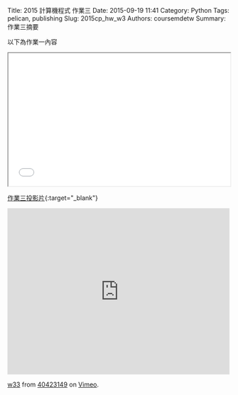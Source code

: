 Title: 2015 計算機程式 作業三
Date: 2015-09-19 11:41
Category: Python
Tags: pelican, publishing
Slug: 2015cp_hw_w3
Authors: coursemdetw
Summary: 作業三摘要

以下為作業一內容

<iframe src="40423128_cp_w3_p.html" width="500" height="300"></iframe>

[作業三投影片](40423128_cp_w3_p.html){:target="_blank"}


<iframe src="https://player.vimeo.com/video/145728134" width="500" height="375" frameborder="0" webkitallowfullscreen mozallowfullscreen allowfullscreen></iframe> <p><a href="https://vimeo.com/145728134">w33</a> from <a href="https://vimeo.com/user44512429">40423149</a> on <a href="https://vimeo.com">Vimeo</a>.</p>

